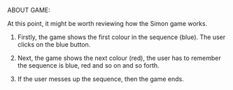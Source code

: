 ABOUT GAME:

At this point, it might be worth reviewing how the Simon game works.

1. Firstly, the game shows the first colour in the sequence (blue). The user clicks on the blue button.

2. Next, the game shows the next colour (red), the user has to remember the sequence is blue, red and so on and so forth.

3. If the user messes up the sequence, then the game ends.
